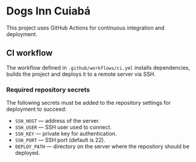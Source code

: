 # Dogs Inn Cuiabá

This project uses GitHub Actions for continuous integration and deployment.

## CI workflow

The workflow defined in `.github/workflows/ci.yml` installs dependencies, builds the project and deploys it to a remote server via SSH.

### Required repository secrets

The following secrets must be added to the repository settings for deployment to succeed:

- `SSH_HOST` &mdash; address of the server.
- `SSH_USER` &mdash; SSH user used to connect.
- `SSH_KEY` &mdash; private key for authentication.
- `SSH_PORT` &mdash; SSH port (default is 22).
- `DEPLOY_PATH` &mdash; directory on the server where the repository should be deployed.
